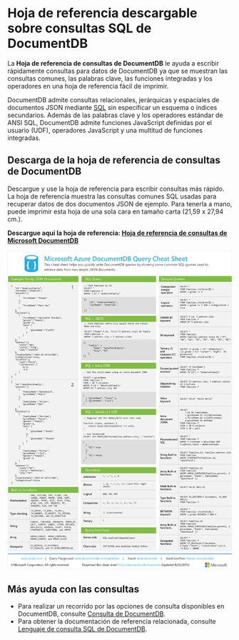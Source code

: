 <properties 
	pageTitle="Hoja de referencia de consultas de DocumentDB | Microsoft Azure"
	description="Una hoja de referencia de consultas imprimible que le ayuda a usar la gramática de tipo SQL de DocumentDB para consultar documentos JSON en su base de datos NoSQL."
	services="documentdb"
	documentationCenter=""
	authors="mimig1"
	manager="jhubbard"
	editor="monicar"/>

<tags 
	ms.service="documentdb"
	ms.workload="data-services"
	ms.tgt_pltfrm="na"
	ms.devlang="na"
	ms.topic="article"
	ms.date="08/20/2015"
	ms.author="mimig"/>

# Hoja de referencia descargable sobre consultas SQL de DocumentDB

La **Hoja de referencia de consultas de DocumentDB** le ayuda a escribir rápidamente consultas para datos de DocumentDB ya que se muestran las consultas comunes, las palabras clave, las funciones integradas y los operadores en una hoja de referencia fácil de imprimir.

DocumentDB admite consultas relacionales, jerárquicas y espaciales de documentos JSON mediante [SQL](documentdb-sql-query.md) sin especificar un esquema o índices secundarios. Además de las palabras clave y los operadores estándar de ANSI SQL, DocumentDB admite funciones JavaScript definidas por el usuario (UDF), operadores JavaScript y una multitud de funciones integradas.

## Descarga de la hoja de referencia de consultas de DocumentDB

Descargue y use la hoja de referencia para escribir consultas más rápido. La hoja de referencia muestra las consultas comunes SQL usadas para recuperar datos de dos documentos JSON de ejemplo. Para tenerla a mano, puede imprimir esta hoja de una sola cara en tamaño carta (21,59 x 27,94 cm.).

**Descargue aquí la hoja de referencia: [Hoja de referencia de consultas de Microsoft DocumentDB](http://go.microsoft.com/fwlink/?LinkId=623215)**

![Hoja de referencia de consultas de DocumentDB: referencia rápida a la gramática SQL compatible con DocumentDB.][cheat-sheet]

[cheat-sheet]: ./media/documentdb-sql-query-cheat-sheet/microsoft-documentdb-sql-query-cheat-sheet-v2.png


## Más ayuda con las consultas

- Para realizar un recorrido por las opciones de consulta disponibles en DocumentDB, consulte [Consulta de DocumentDB](documentdb-sql-query.md).
- Para obtener la documentación de referencia relacionada, consulte [Lenguaje de consulta SQL de DocumentDB](https://msdn.microsoft.com/library/azure/dn782250.aspx).

<!---HONumber=August15_HO9-->